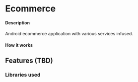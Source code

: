 # Ecommerce

#### Description
Android ecommerce application with various services infused.


#### How it works
>


## Features (TBD)
> 
> 
> 
> 


### Libraries used
>
>
>

